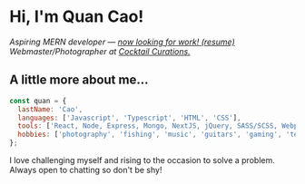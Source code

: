 # Hi, I'm Quan Cao!

_Aspiring MERN developer — [now looking for work! _(resume)_](https://www.qcao.dev)_  
_Webmaster/Photographer at [Cocktail Curations.](https://www.cocktailcurations-shop.com)_

## A little more about me...

```javascript
const quan = {
  lastName: 'Cao',
  languages: ['Javascript', 'Typescript', 'HTML', 'CSS'],
  tools: ['React, Node, Express, Mongo, NextJS, jQuery, SASS/SCSS, Webpack, Framer Motion, Photoshop'],
  hobbies: ['photography', 'fishing', 'music', 'guitars', 'gaming', 'technology']
};
```

I love challenging myself and rising to the occasion to solve a problem. Always open to chatting so don't be shy!